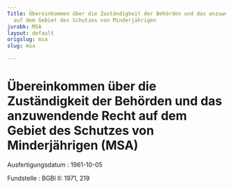 ```yaml
---
Title: Übereinkommen über die Zuständigkeit der Behörden und das anzuwendende Recht
  auf dem Gebiet des Schutzes von Minderjährigen
jurabk: MSA
layout: default
origslug: msa
slug: msa

---
```


# Übereinkommen über die Zuständigkeit der Behörden und das anzuwendende Recht auf dem Gebiet des Schutzes von Minderjährigen (MSA)

Ausfertigungsdatum
:   1961-10-05

Fundstelle
:   BGBl II: 1971, 219

